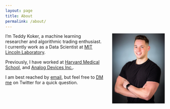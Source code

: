 ```yaml
---
layout: page
title: About
permalink: /about/
---
```


<img alt="Teddy Koker" src="/images/profile.jpg"
    style="float: right; max-width: 33%; margin: 0 0 1em 2em;">

I’m Teddy Koker, a machine learning researcher and algorithmic trading enthusiast.
I currently work as a Data Scientist at [MIT Lincoln Laboratory](https://www.ll.mit.edu/).

Previously, I have worked at [Harvard Medical
School](https://hms.harvard.edu/), and [Analog Devices Inc.](https://www.analog.com/en/index.html).

I am best reached by [email](mailto:teddy.koker@gmail.com), but feel free to 
[DM me](https://twitter.com/messages/compose?recipient_id=970337853912821760") on Twitter for
a quick question.
